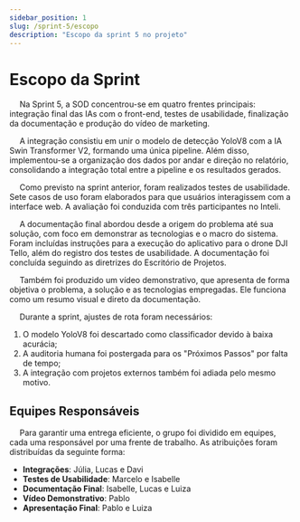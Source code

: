 ```yaml
---
sidebar_position: 1  
slug: /sprint-5/escopo  
description: "Escopo da sprint 5 no projeto"  
---
```


# Escopo da Sprint

&emsp; Na Sprint 5, a SOD concentrou-se em quatro frentes principais: integração final das IAs com o front-end, testes de usabilidade, finalização da documentação e produção do vídeo de marketing.

&emsp; A integração consistiu em unir o modelo de detecção YoloV8 com a IA Swin Transformer V2, formando uma única pipeline. Além disso, implementou-se a organização dos dados por andar e direção no relatório, consolidando a integração total entre a pipeline e os resultados gerados.

&emsp; Como previsto na sprint anterior, foram realizados testes de usabilidade. Sete casos de uso foram elaborados para que usuários interagissem com a interface web. A avaliação foi conduzida com três participantes no Inteli.

&emsp; A documentação final abordou desde a origem do problema até sua solução, com foco em demonstrar as tecnologias e o macro do sistema. Foram incluídas instruções para a execução do aplicativo para o drone DJI Tello, além do registro dos testes de usabilidade. A documentação foi concluída seguindo as diretrizes do Escritório de Projetos.

&emsp; Também foi produzido um vídeo demonstrativo, que apresenta de forma objetiva o problema, a solução e as tecnologias empregadas. Ele funciona como um resumo visual e direto da documentação.

&emsp; Durante a sprint, ajustes de rota foram necessários:
1. O modelo YoloV8 foi descartado como classificador devido à baixa acurácia;
2. A auditoria humana foi postergada para os "Próximos Passos" por falta de tempo;
3. A integração com projetos externos também foi adiada pelo mesmo motivo.

## Equipes Responsáveis

&emsp; Para garantir uma entrega eficiente, o grupo foi dividido em equipes, cada uma responsável por uma frente de trabalho. As atribuições foram distribuídas da seguinte forma:

- **Integrações**: Júlia, Lucas e Davi  
- **Testes de Usabilidade**: Marcelo e Isabelle  
- **Documentação Final**: Isabelle, Lucas e Luiza  
- **Vídeo Demonstrativo**: Pablo  
- **Apresentação Final**: Pablo e Luiza
